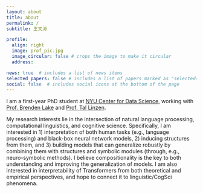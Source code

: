 ```yaml
---
layout: about
title: about
permalink: /
subtitle: 王文涛

profile:
  align: right
  image: prof_pic.jpg
  image_circular: false # crops the image to make it circular
  address: 

news: true  # includes a list of news items
selected_papers: false # includes a list of papers marked as "selected={true}"
social: false  # includes social icons at the bottom of the page
---
```


I am a first-year PhD student at [NYU Center for Data Science](https://cds.nyu.edu/), working with [Prof. Brenden Lake](https://lake-lab.github.io/) and [Prof. Tal Linzen](https://caplabnyu.github.io/).

My research interests lie in the intersection of natural language processing, computational linguistics, and cognitive science.
Specifically, I am interested in 1) interpretation of both human tasks (e.g., language processing) and black-box neural network models, 2) inducing structures from them, and 3) building models that can generalize robustly by combining them with structures and symbolic modules (through, e.g., neuro-symbolic methods). I believe compositionality is the key to both understanding and improving the generalization of models. I am also interested in interpretability of Transformers from both theoretical and empirical perspectives, and hope to connect it to linguistic/CogSci phenomena.
